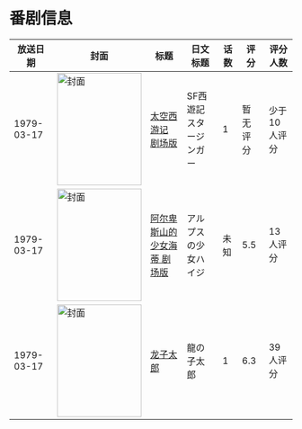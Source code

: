 # 番剧信息

|放送日期|封面|标题|日文标题|话数|评分|评分人数|
|---|---|---|---|---|---|---|
|1979-03-17|<img src="//lain.bgm.tv/pic/cover/c/b5/79/265347_5Md4Y.jpg" alt="封面" style="width:150px;height:200px;object-fit:cover;">|[太空西游记 剧场版](https://bangumi.tv/subject/265347)|SF西遊記 スタージンガー|1|暂无评分|少于10人评分|
|1979-03-17|<img src="//lain.bgm.tv/pic/cover/c/2c/ef/311681_ZpX83.jpg" alt="封面" style="width:150px;height:200px;object-fit:cover;">|[阿尔卑斯山的少女海蒂 剧场版](https://bangumi.tv/subject/311681)|アルプスの少女ハイジ|未知|5.5|13人评分|
|1979-03-17|<img src="//lain.bgm.tv/pic/cover/c/61/aa/84042_z3Zye.jpg" alt="封面" style="width:150px;height:200px;object-fit:cover;">|[龙子太郎](https://bangumi.tv/subject/84042)|龍の子太郎|1|6.3|39人评分|
